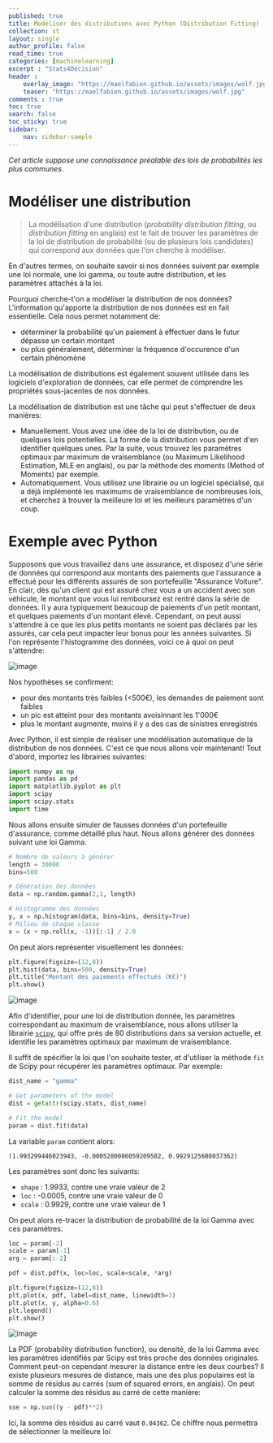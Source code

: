 ```yaml
---
published: true
title: Modéliser des distributions avec Python (Distribution Fitting)
collection: st
layout: single
author_profile: false
read_time: true
categories: [machinelearning]
excerpt : "Stats4Decision"
header :
    overlay_image: "https://maelfabien.github.io/assets/images/wolf.jpg"
    teaser: "https://maelfabien.github.io/assets/images/wolf.jpg"
comments : true
toc: true
search: false
toc_sticky: true
sidebar:
    nav: sidebar-sample
---
```


*Cet article suppose une connaissance préalable des lois de probabilités les plus communes*.

# Modéliser une distribution

> La modélisation d'une distribution (*probability distribution fitting*, ou *distribution fitting* en anglais) est le fait de trouver les paramètres de la loi de distribution de probabilité (ou de plusieurs lois candidates) qui correspond aux données que l'on cherche à modéliser. 

En d'autres termes, on souhaite savoir si nos données suivent par exemple une loi normale, une loi gamma, ou toute autre distribution, et les paramètres attachés à la loi. 

Pourquoi cherche-t'on a modéliser la distribution de nos données? L'information qu'apporte la distribution de nos données est en fait essentielle. Cela nous permet notamment de:
- déterminer la probabilité qu'un paiement à effectuer dans le futur dépasse un certain montant
- ou plus généralement, déterminer la fréquence d'occurence d'un certain phénomène

La modélisation de distributions est également souvent utilisée dans les logiciels d'exploration de données, car elle permet de comprendre les propriétés sous-jacentes de nos données.

La modélisation de distribution est une tâche qui peut s'effectuer de deux manières:
- Manuellement. Vous avez une idée de la loi de distribution, ou de quelques lois potentielles. La forme de la distribution vous permet d'en identifier quelques unes. Par la suite, vous trouvez les paramètres optimaux par maximum de vraisemblance (ou Maximum Likelihood Estimation, MLE en anglais), ou par la méthode des moments (Method of Moments) par exemple.
- Automatiquement. Vous utilisez une librairie ou un logiciel spécialisé, qui a déjà implémenté les maximums de vraisemblance de nombreuses lois, et cherchez à trouver la meilleure loi et les meilleurs paramètres d'un coup.

# Exemple avec Python

Supposons que vous travaillez dans une assurance, et disposez d'une série de données qui correspond aux montants des paiements que l'assurance a effectué pour les différents assurés de son portefeuille "Assurance Voiture". En clair, dès qu'un client qui est assuré chez vous a un accident avec son véhicule, le montant que vous lui remboursez est rentré dans la série de données. Il y aura typiquement beaucoup de paiements d'un petit montant, et quelques paiements d'un montant élevé. Cependant, on peut aussi s'attendre à ce que les plus petits montants ne soient pas déclarés par les assurés, car cela peut impacter leur bonus pour les années suivantes. Si l'on représente l'histogramme des données, voici ce à quoi on peut s'attendre:

![image](https://maelfabien.github.io/assets/images/s4d_1.png)

Nos hypothèses se confirment:
- pour des montants très faibles (<500€), les demandes de paiement sont faibles
- un pic est atteint pour des montants avoisinnant les 1'000€
- plus le montant augmente, moins il y a des cas de sinistres enregistrés

Avec Python, il est simple de réaliser une modélisation automatique de la distribution de nos données. C'est ce que nous allons voir maintenant! Tout d'abord, importez les librairies suivantes:

```python
import numpy as np
import pandas as pd
import matplotlib.pyplot as plt
import scipy
import scipy.stats
import time
```

Nous allons ensuite simuler de fausses données d'un portefeuille d'assurance, comme détaillé plus haut. Nous allons générer des données suivant une loi Gamma.

```python
# Nombre de valeurs à générer
length = 30000
bins=500

# Génération des données
data = np.random.gamma(2,1, length)

# Histogramme des données
y, x = np.histogram(data, bins=bins, density=True)
# Milieu de chaque classe
x = (x + np.roll(x, -1))[:-1] / 2.0
```

On peut alors représenter visuellement les données:

```python
plt.figure(figsize=(12,8))
plt.hist(data, bins=500, density=True)
plt.title("Montant des paiements effectués (K€)")
plt.show()
```

![image](https://maelfabien.github.io/assets/images/s4_1.png)

Afin d'identifier, pour une loi de distribution donnée, les paramètres correspondant au maximum de vraisemblance, nous allons utiliser la librairie [`scipy`](https://docs.scipy.org/doc/scipy/reference/generated/scipy.stats.rv_continuous.fit.html), qui offre près de 80 distributions dans sa version actuelle, et identifie les paramètres optimaux par maximum de vraisemblance.

Il suffit de spécifier la loi que l'on souhaite tester, et d'utiliser la méthode `fit` de Scipy pour récupérer les paramètres optimaux. Par exemple:

```python
dist_name = "gamma"

# Get parameters of the model
dist = getattr(scipy.stats, dist_name)

# Fit the model
param = dist.fit(data)
```

La variable `param` contient alors:

```
(1.993299446023943, -0.0005280086059209502, 0.9929125608037362)
```

Les paramètres sont donc les suivants:
- `shape` : 1.9933, contre une vraie valeur de 2
- `loc` : -0.0005, contre une vraie valeur de 0
- `scale` : 0.9929, contre une vraie valeur de 1


On peut alors re-tracer la distribution de probabilité de la loi Gamma avec ces paramètres.

```python
loc = param[-2]
scale = param[-1]
arg = param[:-2]

pdf = dist.pdf(x, loc=loc, scale=scale, *arg)

plt.figure(figsize=(12,8))
plt.plot(x, pdf, label=dist_name, linewidth=3) 
plt.plot(x, y, alpha=0.6)
plt.legend()
plt.show()
```

![image](https://maelfabien.github.io/assets/images/s4_2.png)

La PDF (probability distribution function), ou densité, de la loi Gamma avec les paramètres identifiés par Scipy est très proche des données originales. Comment peut-on cependant mesurer la distance entre les deux courbes? Il existe plusieurs mesures de distance, mais une des plus populaires est la somme de résidus au carrés (sum of squared errors, en anglais). On peut calculer la somme des résidus au carré de cette manière:

```python
sse = np.sum((y - pdf)**2)
```

Ici, la somme des résidus au carré vaut `0.04362`. Ce chiffre nous permettra de sélectionner la meilleure loi

